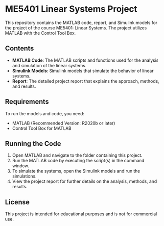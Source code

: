 
# ME5401 Linear Systems Project

This repository contains the MATLAB code, report, and Simulink models for the project of the course ME5401: Linear Systems. The project utilizes MATLAB with the Control Tool Box.

## Contents

- **MATLAB Code**: The MATLAB scripts and functions used for the analysis and simulation of the linear systems.
- **Simulink Models**: Simulink models that simulate the behavior of linear systems.
- **Report**: The detailed project report that explains the approach, methods, and results.

## Requirements

To run the models and code, you need:
- MATLAB (Recommended Version: R2020b or later)
- Control Tool Box for MATLAB

## Running the Code

1. Open MATLAB and navigate to the folder containing this project.
2. Run the MATLAB code by executing the script(s) in the command window.
3. To simulate the systems, open the Simulink models and run the simulations.
4. View the project report for further details on the analysis, methods, and results.

## License

This project is intended for educational purposes and is not for commercial use.

